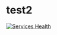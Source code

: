 # test2

[![Services Health](http://status.lvh.me:3000/1572896828-af110b06-9397-4e5e-8845-ebf15852c735-213802/badge)](http://status.lvh.me:3000/1572896828-af110b06-9397-4e5e-8845-ebf15852c735-213802)

